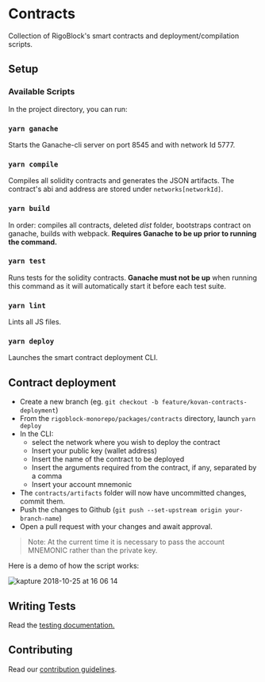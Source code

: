 # Contracts

Collection of RigoBlock's smart contracts and deployment/compilation scripts.

## Setup

### Available Scripts

In the project directory, you can run:

### `yarn ganache`

Starts the Ganache-cli server on port 8545 and with network Id 5777.

### `yarn compile`

Compiles all solidity contracts and generates the JSON artifacts. The contract's abi and address are stored under `networks[networkId]`.

### `yarn build`

In order: compiles all contracts, deleted _dist_ folder, bootstraps contract on ganache, builds with webpack. **Requires Ganache to be up prior to running the command.**

### `yarn test`

Runs tests for the solidity contracts. **Ganache must not be up** when running this command as it will automatically start it before each test suite.

### `yarn lint`

Lints all JS files.

### `yarn deploy`

Launches the smart contract deployment CLI.

## Contract deployment

-   Create a new branch (eg. `git checkout -b feature/kovan-contracts-deployment`)
-   From the `rigoblock-monorepo/packages/contracts` directory, launch `yarn deploy`
-   In the CLI:
    -   select the network where you wish to deploy the contract
    -   Insert your public key (wallet address)
    -   Insert the name of the contract to be deployed
    -   Insert the arguments required from the contract, if any, separated by a comma
    -   Insert your account mnemonic
-   The `contracts/artifacts` folder will now have uncommitted changes, commit them.
-   Push the changes to Github (`git push --set-upstream origin your-branch-name`)
-   Open a pull request with your changes and await approval.

> Note: At the current time it is necessary to pass the account MNEMONIC rather than the private key.

Here is a demo of how the script works:

![kapture 2018-10-25 at 16 06 14](https://user-images.githubusercontent.com/11726051/47506264-fc42b600-d86f-11e8-9f16-1df1da3f1dc1.gif)

## Writing Tests

Read the [testing documentation.](docs/testing.md)

## Contributing

Read our [contribution guidelines](https://github.com/RigoBlock/rigoblock-monorepo/blob/master/CONTRIBUTING.md).
